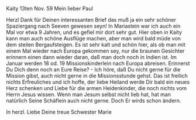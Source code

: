  Kaity 13ten Nov. 59
Mein lieber Paul

Herzl Dank für Deinen interessanten Brief das muß ja ein sehr schöner Spaziergang nach Seeven gewesen seyn! In Mariastein war ich auch ein Mal vor etwa 9 Jahren, und es gefiel mir dort sehr gut. Hier oben in Kaity kann man auch schöne Ausflüge machen, aber man wird bald müde von dem steilen Bergaufsteigen. Es ist sehr kalt und schön hier, als ob man mit einem Mal wieder nach Europa gekommen sey, nur die braunen Gesichter erinnern einen dann wieder daran, daß man doch noch in Indien ist. Im Januar werden 18 od. 19 Missionskinderlein nach Europa abreisen. Erinnerst Du Dich denn noch an Eure Reise? - Ich höre, daß Du nicht gerne für die Mission gibst, auch nicht gerne in die Missionsstunde gehst. Das ist freilich nichts Erfreuliches und ich hoffe, der liebe Heiland werde Dir bald ein neues Herz schenken und Liebe für die armen Heidenkinder, die noch nichts vom Herrn Jesus wissen. Wenn man Jesum selbst nicht lieb hat, hat man natürlich Seine Schäflein auch nicht gerne. Doch Er wirds schon ändern.

In herzl. Liebe
 Deine treue Schwester Marie


